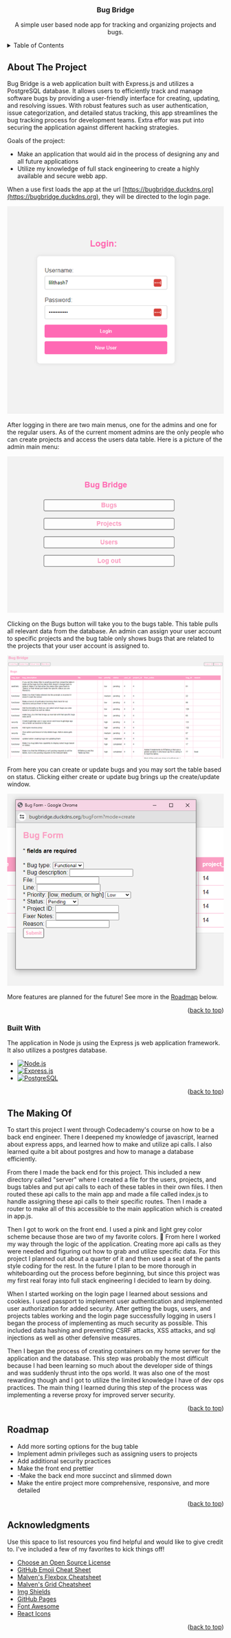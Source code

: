 <!-- Improved compatibility of back to top link: See: https://github.com/othneildrew/Best-README-Template/pull/73 -->
<a name="readme-top"></a>
<!--
*** Thanks for checking out the Best-README-Template. If you have a suggestion
*** that would make this better, please fork the repo and create a pull request
*** or simply open an issue with the tag "enhancement".
*** Don't forget to give the project a star!
*** Thanks again! Now go create something AMAZING! :D
-->


<!-- PROJECT LOGO -->
<br />
<div align="center">

  <h3 align="center">Bug Bridge</h3>

  <p align="center">
    A simple user based node app for tracking and organizing projects and bugs.
    <br />
  </p>
</div>



<!-- TABLE OF CONTENTS -->
<details>
  <summary>Table of Contents</summary>
  <ol>
    <li>
      <a href="#about-the-project">About The Project</a>
      <ul>
        <li><a href="#built-with">Built With</a></li>
      </ul>
    </li>
    <li><a href="#makingof">The Making Of</a></li>
    <li><a href="#roadmap">Roadmap</a></li>
  </ol>
</details>



<!-- ABOUT THE PROJECT -->
## About The Project

Bug Bridge is a web application built with Express.js and utilizes a PostgreSQL database. It allows users to efficiently track and manage software bugs by providing a user-friendly interface for creating, updating, and resolving issues. With robust features such as user authentication, issue categorization, and detailed status tracking, this app streamlines the bug tracking process for development teams. Extra effor was put into securing the application against different hacking strategies.

Goals of the project:
* Make an application that would aid in the process of designing any and all future applications
* Utilize my knowledge of full stack engineering to create a highly available and secure webb app.

When a use first loads the app at the url [https://bugbridge.duckdns.org](https://bugbridge.duckdns.org), they will be directed to the login page.

![Login Page](bugBridgeLogin.PNG)

After logging in there are two main menus, one for the admins and one for the regular users. As of the current moment admins are the only people who can create projects and access the users data table. Here is a picture of the admin main menu: 

![Main Menu](bugBridgeMainMenu.PNG)

Clicking on the Bugs button will take you to the bugs table. This table pulls all relevant data from the database. An admin can assign your user account to specific projects and the bug table only shows bugs that are related to the projects that your user account is assigned to. 

![Bugs Page](bugBridgeBugsPage.PNG)

From here you can create or update bugs and you may sort the table based on status. Clicking either create or update bug brings up the create/update window. 

![Create Bugs](bugBridgeCreateBugForm.PNG)

More features are planned for the future! See more in the <a href="#roadmap">Roadmap</a> below. 

<p align="right">(<a href="#readme-top">back to top</a>)</p>


### Built With

The application in Node js using the Express js web application framework. It also utilizes a postgres database.

* [![Node.js](https://img.shields.io/badge/node.js-339933?style=for-the-badge&logo=node.js&logoColor=white)](https://nodejs.org/)
* [![Express.js](https://img.shields.io/badge/express.js-000000?style=for-the-badge&logo=express&logoColor=white)](https://expressjs.com/)
* [![PostgreSQL](https://img.shields.io/badge/postgreSQL-336791?style=for-the-badge&logo=postgresql&logoColor=white)](https://www.postgresql.org/)

<p align="right">(<a href="#readme-top">back to top</a>)</p>



<!-- The making of -->
## The Making Of

To start this project I went through Codecademy's course on how to be a back end engineer. There I deepened my knowledge of javascript, learned about express apps, and learned how to make and utilize api calls. I also learned quite a bit about postgres and how to manage a database efficiently. 

From there I made the back end for this project. This included a new directory called "server" where I created a file for the users, projects, and bugs tables and put api calls to each of these tables in their own files. I then routed these api calls to the main app and made a file called index.js to handle assigning these api calls to their specific routes. Then I made a router to make all of this accessible to the main application which is created in app.js.

Then I got to work on the front end. I used a pink and light grey color scheme because those are two of my favorite colors. :slightly_smiling_face: From here I worked my way through the logic of the application. Creating more api calls as they were needed and figuring out how to grab and utilize specific data. For this project I planned out about a quarter of it and then used a seat of the pants style coding for the rest. In the future I plan to be more thorough in whiteboarding out the process before beginning, but since this project was my first real foray into full stack engineering I decided to learn by doing. 

When I started working on the login page I learned about sessions and cookies. I used passport to implement user authentication and implemented user authorization for added security. After getting the bugs, users, and projects tables working and the login page successfully logging in users I began the process of implementing as much security as possible. This included data hashing and preventing CSRF attacks, XSS attacks, and sql injections as well as other defensive measures. 

Then I began the process of creating containers on my home server for the application and the database. This step was probably the most difficult because I had been learning so much about the developer side of things and was suddenly thrust into the ops world. It was also one of the most rewarding though and I got to utilize the limited knowledge I have of dev ops practices. The main thing I learned during this step of the process was implementing a reverse proxy for improved server security.

<p align="right">(<a href="#readme-top">back to top</a>)</p>



<!-- ROADMAP -->
## Roadmap


- Add more sorting options for the bug table
- Implement admin privileges such as assigning users to projects
- Add additional security practices
- Make the front end prettier
- -Make the back end more succinct and slimmed down
- Make the entire project more comprehensive, responsive, and more detailed

<p align="right">(<a href="#readme-top">back to top</a>)</p>


<!-- ACKNOWLEDGMENTS -->
## Acknowledgments

Use this space to list resources you find helpful and would like to give credit to. I've included a few of my favorites to kick things off!

* [Choose an Open Source License](https://choosealicense.com)
* [GitHub Emoji Cheat Sheet](https://www.webpagefx.com/tools/emoji-cheat-sheet)
* [Malven's Flexbox Cheatsheet](https://flexbox.malven.co/)
* [Malven's Grid Cheatsheet](https://grid.malven.co/)
* [Img Shields](https://shields.io)
* [GitHub Pages](https://pages.github.com)
* [Font Awesome](https://fontawesome.com)
* [React Icons](https://react-icons.github.io/react-icons/search)

<p align="right">(<a href="#readme-top">back to top</a>)</p>
